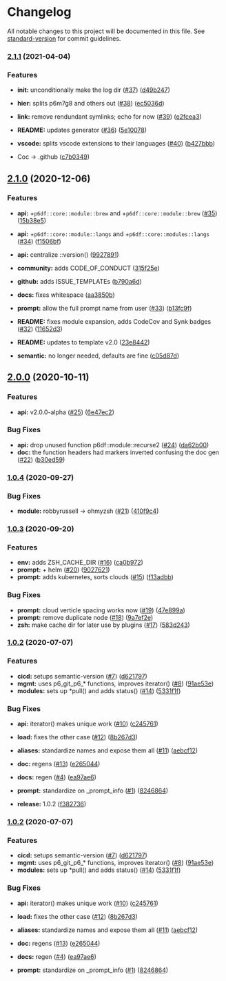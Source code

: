 # Changelog

All notable changes to this project will be documented in this file. See [standard-version](https://github.com/conventional-changelog/standard-version) for commit guidelines.

### [2.1.1](https://github.com/p6m7g8/p6df-core/compare/v2.1.0...v2.1.1) (2021-04-04)


### Features

* **init:** unconditionally make the log dir ([#37](https://github.com/p6m7g8/p6df-core/issues/37)) ([d49b247](https://github.com/p6m7g8/p6df-core/commit/d49b247b260124263e62300126176c402073262e))


* **hier:** splits p6m7g8 and others out ([#38](https://github.com/p6m7g8/p6df-core/issues/38)) ([ec5036d](https://github.com/p6m7g8/p6df-core/commit/ec5036d6806b26a25707fb7733f399f079cecf77))
* **link:** remove rendundant symlinks; echo for now ([#39](https://github.com/p6m7g8/p6df-core/issues/39)) ([e2fcea3](https://github.com/p6m7g8/p6df-core/commit/e2fcea3a0c82b0aede632d7dc7ba1302b082d55d))
* **README:** updates generator ([#36](https://github.com/p6m7g8/p6df-core/issues/36)) ([5e10078](https://github.com/p6m7g8/p6df-core/commit/5e1007804b29428e91a3f25f910778299d9c0e8e))
* **vscode:** splits vscode extensions to their languages ([#40](https://github.com/p6m7g8/p6df-core/issues/40)) ([b427bbb](https://github.com/p6m7g8/p6df-core/commit/b427bbb56a428afbffe331acdce0d45394f9fe3b))
* Coc -> .github ([c7b0349](https://github.com/p6m7g8/p6df-core/commit/c7b03494bf1ef6ad90ac06178f7f5545208aa81e))

## [2.1.0](https://github.com/p6m7g8/p6df-core/compare/v2.0.0...v2.1.0) (2020-12-06)


### Features

* **api:** +`p6df::core::module::brew` and +`p6df::core::module::brew` ([#35](https://github.com/p6m7g8/p6df-core/issues/35)) ([15b38e5](https://github.com/p6m7g8/p6df-core/commit/15b38e591010fb114c7e72ef1e9c45329371ba05))
* **api:** +`p6df::core::module::langs` and +`p6df::core::modules::langs` ([#34](https://github.com/p6m7g8/p6df-core/issues/34)) ([f1506bf](https://github.com/p6m7g8/p6df-core/commit/f1506bf4b7dda10ec620d5a8f70cab19ae05529a))
* **api:** centralize ::version() ([9927891](https://github.com/p6m7g8/p6df-core/commit/992789123cf8fe9bd08a4f342a257c468dc5cc91))
* **community:** adds CODE_OF_CONDUCT ([315f25e](https://github.com/p6m7g8/p6df-core/commit/315f25e25c325b7c46779023f901c3eafec10530))
* **github:** adds ISSUE_TEMPLATEs ([b790a6d](https://github.com/p6m7g8/p6df-core/commit/b790a6d9aeccfba46c362112573f54f8837b34fc))


* **docs:** fixes whitespace ([aa3850b](https://github.com/p6m7g8/p6df-core/commit/aa3850b1f0b1b9ebd01cd90e2648df1fee3998e7))
* **prompt:** allow the full prompt name from user ([#33](https://github.com/p6m7g8/p6df-core/issues/33)) ([b13fc9f](https://github.com/p6m7g8/p6df-core/commit/b13fc9fb84f2a6e1849c41785ea5877babf0f91b))
* **README:** fixes module expansion, adds CodeCov and Synk badges ([#32](https://github.com/p6m7g8/p6df-core/issues/32)) ([11652d3](https://github.com/p6m7g8/p6df-core/commit/11652d3a86f6ae57e72b3bb64cc3eb44950ce219))
* **README:** updates to template v2.0 ([23e8442](https://github.com/p6m7g8/p6df-core/commit/23e8442775dadcca4732b1c6f4d7842abd738713))
* **semantic:** no longer needed, defaults are fine ([c05d87d](https://github.com/p6m7g8/p6df-core/commit/c05d87d6c9dbad0016501afaac5bd37bf763eb40))

## [2.0.0](https://github.com/p6m7g8/p6df-core/compare/v1.0.4...v2.0.0) (2020-10-11)


### Features

* **api:** v2.0.0-alpha ([#25](https://github.com/p6m7g8/p6df-core/issues/25)) ([6e47ec2](https://github.com/p6m7g8/p6df-core/commit/6e47ec2072f04c6b7e2b8b8e7fc1f5d1b9cd06cf))


### Bug Fixes

* **api:** drop unused function p6df::module::recurse2 ([#24](https://github.com/p6m7g8/p6df-core/issues/24)) ([da62b00](https://github.com/p6m7g8/p6df-core/commit/da62b00d1fb522ba73b232aa4d7fa3957b456198))
* **doc:** the function headers had markers inverted confusing the doc gen ([#22](https://github.com/p6m7g8/p6df-core/issues/22)) ([b30ed59](https://github.com/p6m7g8/p6df-core/commit/b30ed59728bd36f88c9e5ce9d05cc5f76a5c3e64))

### [1.0.4](https://github.com/p6m7g8/p6df-core/compare/v1.0.3...v1.0.4) (2020-09-27)


### Bug Fixes

* **module:** robbyrussell -> ohmyzsh ([#21](https://github.com/p6m7g8/p6df-core/issues/21)) ([410f9c4](https://github.com/p6m7g8/p6df-core/commit/410f9c4e2d486cca4b23f6d3939edc524652e72c))

### [1.0.3](https://github.com/p6m7g8/p6df-core/compare/v1.0.2...v1.0.3) (2020-09-20)


### Features

* **env:** adds ZSH_CACHE_DIR ([#16](https://github.com/p6m7g8/p6df-core/issues/16)) ([ca0b972](https://github.com/p6m7g8/p6df-core/commit/ca0b9725ec80e46462cf9255e1cd18a6001415db))
* **prompt:** + helm ([#20](https://github.com/p6m7g8/p6df-core/issues/20)) ([9027621](https://github.com/p6m7g8/p6df-core/commit/902762123ce8fc954a4f00594bb6bf4756362056))
* **prompt:** adds kubernetes, sorts clouds ([#15](https://github.com/p6m7g8/p6df-core/issues/15)) ([f13adbb](https://github.com/p6m7g8/p6df-core/commit/f13adbb9667980fe4102a1fe9837a427017e8476))


### Bug Fixes

* **prompt:** cloud verticle spacing works now ([#19](https://github.com/p6m7g8/p6df-core/issues/19)) ([47e899a](https://github.com/p6m7g8/p6df-core/commit/47e899ac4c4af4306f64b59313dff416c1b812f8))
* **prompt:** remove duplicate node ([#18](https://github.com/p6m7g8/p6df-core/issues/18)) ([9a7ef2e](https://github.com/p6m7g8/p6df-core/commit/9a7ef2e304e0eb382b2aeb841041634c218d888f))
* **zsh:** make cache dir for later use by plugins ([#17](https://github.com/p6m7g8/p6df-core/issues/17)) ([583d243](https://github.com/p6m7g8/p6df-core/commit/583d2434a17614f5cbcf7da23bd91e992bec39df))

### [1.0.2](https://github.com/p6m7g8/p6df-core/compare/v1.0.1...v1.0.2) (2020-07-07)


### Features

* **cicd:** setups semantic-version ([#7](https://github.com/p6m7g8/p6df-core/issues/7)) ([d621797](https://github.com/p6m7g8/p6df-core/commit/d621797a1b660cf1b4c94e040843c80a7141df82))
* **mgmt:** uses p6_git_p6_* functions, improves iterator() ([#8](https://github.com/p6m7g8/p6df-core/issues/8)) ([91ae53e](https://github.com/p6m7g8/p6df-core/commit/91ae53e8014b944db18a05eeb8fe092b55167f8b))
* **modules:** sets up *pull() and adds status() ([#14](https://github.com/p6m7g8/p6df-core/issues/14)) ([5331f1f](https://github.com/p6m7g8/p6df-core/commit/5331f1f90473af349756e14592d95a0d87335e89))


### Bug Fixes

* **api:** iterator() makes unique work ([#10](https://github.com/p6m7g8/p6df-core/issues/10)) ([c245761](https://github.com/p6m7g8/p6df-core/commit/c245761ed6e15a64b14ae3c8443631d314bdcffa))
* **load:** fixes the other case ([#12](https://github.com/p6m7g8/p6df-core/issues/12)) ([8b267d3](https://github.com/p6m7g8/p6df-core/commit/8b267d301b9ea6f5f6ebef2863eac73ec4a65d48))


* **aliases:** standardize names and expose them all ([#11](https://github.com/p6m7g8/p6df-core/issues/11)) ([aebcf12](https://github.com/p6m7g8/p6df-core/commit/aebcf1294d0227fb4e3b25199de79facbc2256ad))
* **doc:** regens ([#13](https://github.com/p6m7g8/p6df-core/issues/13)) ([e265044](https://github.com/p6m7g8/p6df-core/commit/e265044fd187ed851608cddc2af0bc6b4ec8a006))
* **docs:** regen ([#4](https://github.com/p6m7g8/p6df-core/issues/4)) ([ea97ae6](https://github.com/p6m7g8/p6df-core/commit/ea97ae6f11d4fc62180ff21ea6212c0ec95fa31c))
* **prompt:** standardize on _prompt_info ([#1](https://github.com/p6m7g8/p6df-core/issues/1)) ([8246864](https://github.com/p6m7g8/p6df-core/commit/82468649cf30a413fd9d5aef4203e11ca786ca9a))
* **release:** 1.0.2 ([f382736](https://github.com/p6m7g8/p6df-core/commit/f3827366b5ac9880adc018ea7ad9f52079fb09cb))

### [1.0.2](https://github.com/p6m7g8/p6df-core/compare/v1.0.1...v1.0.2) (2020-07-07)


### Features

* **cicd:** setups semantic-version ([#7](https://github.com/p6m7g8/p6df-core/issues/7)) ([d621797](https://github.com/p6m7g8/p6df-core/commit/d621797a1b660cf1b4c94e040843c80a7141df82))
* **mgmt:** uses p6_git_p6_* functions, improves iterator() ([#8](https://github.com/p6m7g8/p6df-core/issues/8)) ([91ae53e](https://github.com/p6m7g8/p6df-core/commit/91ae53e8014b944db18a05eeb8fe092b55167f8b))
* **modules:** sets up *pull() and adds status() ([#14](https://github.com/p6m7g8/p6df-core/issues/14)) ([5331f1f](https://github.com/p6m7g8/p6df-core/commit/5331f1f90473af349756e14592d95a0d87335e89))


### Bug Fixes

* **api:** iterator() makes unique work ([#10](https://github.com/p6m7g8/p6df-core/issues/10)) ([c245761](https://github.com/p6m7g8/p6df-core/commit/c245761ed6e15a64b14ae3c8443631d314bdcffa))
* **load:** fixes the other case ([#12](https://github.com/p6m7g8/p6df-core/issues/12)) ([8b267d3](https://github.com/p6m7g8/p6df-core/commit/8b267d301b9ea6f5f6ebef2863eac73ec4a65d48))


* **aliases:** standardize names and expose them all ([#11](https://github.com/p6m7g8/p6df-core/issues/11)) ([aebcf12](https://github.com/p6m7g8/p6df-core/commit/aebcf1294d0227fb4e3b25199de79facbc2256ad))
* **doc:** regens ([#13](https://github.com/p6m7g8/p6df-core/issues/13)) ([e265044](https://github.com/p6m7g8/p6df-core/commit/e265044fd187ed851608cddc2af0bc6b4ec8a006))
* **docs:** regen ([#4](https://github.com/p6m7g8/p6df-core/issues/4)) ([ea97ae6](https://github.com/p6m7g8/p6df-core/commit/ea97ae6f11d4fc62180ff21ea6212c0ec95fa31c))
* **prompt:** standardize on _prompt_info ([#1](https://github.com/p6m7g8/p6df-core/issues/1)) ([8246864](https://github.com/p6m7g8/p6df-core/commit/82468649cf30a413fd9d5aef4203e11ca786ca9a))
